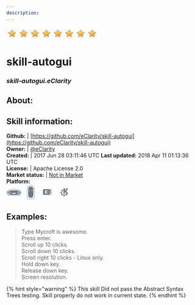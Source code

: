 ```yaml
---  
description:   
---  
```

![](../.gitbook/assets/star.png)![](../.gitbook/assets/star.png)![](../.gitbook/assets/star.png)![](../.gitbook/assets/star.png)![](../.gitbook/assets/star.png)![](../.gitbook/assets/star.png)![](../.gitbook/assets/star.png)![](../.gitbook/assets/star.png)  
# skill-autogui  
### _skill-autogui.eClarity_  
## About:  


## Skill information:  
**Github:** | [https://github.com/eClarity/skill-autogui](https://github.com/eClarity/skill-autogui)  
**Owner:** | [@eClarity](https://github.com/eClarity)  
**Created:** | 2017 Jun 28 03:11:46 UTC  **Last updated:** 2018 Apr 11 01:13:36 UTC  
**License:** | Apache License 2.0  
**Market status:** | [Not in Market](https://market.mycroft.ai/skill/)  
**Platform:**  
 ![](../.gitbook/assets/mark-1-icon.png)  ![](../.gitbook/assets/mark-2-icon.png)  ![](../.gitbook/assets/picroft-icon.png)  ![](../.gitbook/assets/kde.png)   
## Examples:  
> Type Mycroft is awesome.  
> Press enter.  
> Scroll up 10 clicks.  
> Scroll down 10 clicks.  
> Scroll right 10 clicks - Linux only.  
> Hold down key.  
> Release down key.  
> Screen resolution.  
  
{% hint style="warning" %}
This skill Did not pass the Abstract Syntax Trees testing. Skill properly do not work in current state.
{% endhint %}
